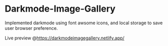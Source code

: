 # Darkmode-Image-Gallery

Implemented darkmode using font awsome icons, and local storage to save user browser preference.

Live preview @https://darkmodeimagegallery.netlify.app/
